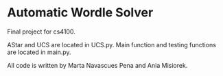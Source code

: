 # Automatic Wordle Solver
Final project for cs4100.

AStar and UCS are located in UCS.py. Main function and testing functions are located in main.py.

All code is written by Marta Navascues Pena and Ania Misiorek.

